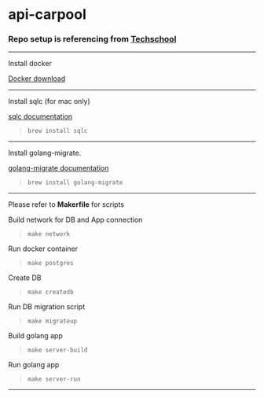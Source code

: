 # api-carpool

### **Repo setup is referencing from [Techschool](https://github.com/techschool/simplebank)**

---

Install docker

[Docker download](https://docs.docker.com/get-docker/)

---

Install sqlc (for mac only)

[sqlc documentation](https://docs.sqlc.dev/en/stable/)
>`brew install sqlc`

---

Install golang-migrate.

[golang-migrate documentation](https://github.com/golang-migrate/migrate) 
>`brew install golang-migrate`
---
Please refer to **Makerfile** for scripts

Build network for DB and App connection
>`make network`

Run docker container
>`make postgres`

Create DB
>`make createdb`

Run DB migration script
>`make migrateup`

Build golang app
>`make server-build`

Run golang app
>`make server-run`
---
